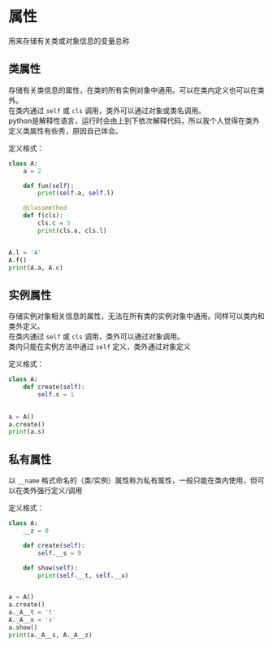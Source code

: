 # 属性

用来存储有关类或对象信息的变量总称

## 类属性

存储有关类信息的属性，在类的所有实例对象中通用。可以在类内定义也可以在类外。  
在类内通过 `self` 或 `cls` 调用，类外可以通过对象或类名调用。  
python是解释性语言，运行时会由上到下依次解释代码，所以我个人觉得在类外定义类属性有些秀，原因自己体会。

定义格式：
```python
class A:
    a = 2

    def fun(self):
        print(self.a, self.l)

    @classmethod
    def f(cls):
        cls.c = 5
        print(cls.a, cls.l)


A.l = '4'
A.f()
print(A.a, A.c)
```

## 实例属性

存储实例对象相关信息的属性，无法在所有类的实例对象中通用。同样可以类内和类外定义。  
在类内通过 `self` 或 `cls` 调用，类外可以通过对象调用。  
类内只能在实例方法中通过 `self` 定义，类外通过对象定义

定义格式：
```python
class A:
    def create(self):
        self.s = 1
    

a = A()
a.create()
print(a.s)
```

## 私有属性

以 `__name` 格式命名的（类/实例）属性称为私有属性，一般只能在类内使用，但可以在类外强行定义/调用

定义格式：
```python
class A:
    __z = 0

    def create(self):
        self.__s = 9

    def show(self):
        print(self.__t, self.__x)


a = A()
a.create()
a._A__t = 't'
A._A__x = 'x'
a.show()
print(a._A__s, A._A__z)
```
